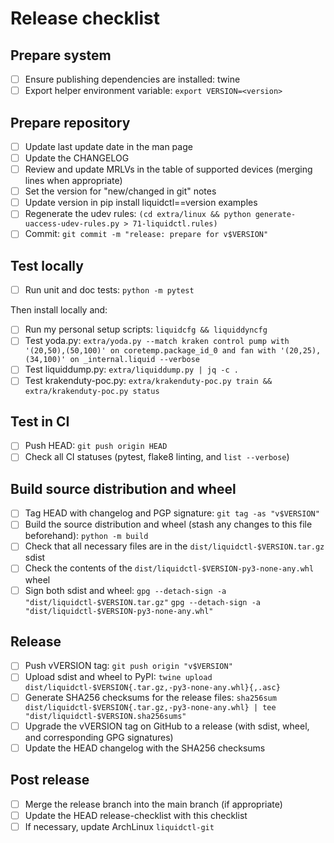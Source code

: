 # Release checklist

## Prepare system

 - [ ] Ensure publishing dependencies are installed: twine
 - [ ] Export helper environment variable: `export VERSION=<version>`

## Prepare repository

 - [ ] Update last update date in the man page
 - [ ] Update the CHANGELOG
 - [ ] Review and update MRLVs in the table of supported devices (merging lines when appropriate)
 - [ ] Set the version for "new/changed in git" notes
 - [ ] Update version in pip install liquidctl==version examples
 - [ ] Regenerate the udev rules:
       `(cd extra/linux && python generate-uaccess-udev-rules.py > 71-liquidctl.rules)`
 - [ ] Commit:
       `git commit -m "release: prepare for v$VERSION"`

## Test locally

 - [ ] Run unit and doc tests:
       `python -m pytest`

Then install locally and:

 - [ ] Run my personal setup scripts:
       `liquidcfg && liquiddyncfg`
 - [ ] Test yoda.py:
       `extra/yoda.py --match kraken control pump with '(20,50),(50,100)' on coretemp.package_id_0 and fan with '(20,25),(34,100)' on _internal.liquid --verbose`
 - [ ] Test liquiddump.py:
       `extra/liquiddump.py | jq -c .`
 - [ ] Test krakenduty-poc.py:
       `extra/krakenduty-poc.py train && extra/krakenduty-poc.py status`

## Test in CI

 - [ ] Push HEAD:
       `git push origin HEAD`
 - [ ] Check all CI statuses (pytest, flake8 linting, and `list --verbose`)

## Build source distribution and wheel

 - [ ] Tag HEAD with changelog and PGP signature:
       `git tag -as "v$VERSION"`
 - [ ] Build the source distribution and wheel (stash any changes to this file beforehand):
       `python -m build`
 - [ ] Check that all necessary files are in the `dist/liquidctl-$VERSION.tar.gz` sdist
 - [ ] Check the contents of the `dist/liquidctl-$VERSION-py3-none-any.whl` wheel
 - [ ] Sign both sdist and wheel:
       `gpg --detach-sign -a "dist/liquidctl-$VERSION.tar.gz"`
       `gpg --detach-sign -a "dist/liquidctl-$VERSION-py3-none-any.whl"`

## Release

 - [ ] Push vVERSION tag:
       `git push origin "v$VERSION"`
 - [ ] Upload sdist and wheel to PyPI:
       `twine upload dist/liquidctl-$VERSION{.tar.gz,-py3-none-any.whl}{,.asc}`
 - [ ] Generate SHA256 checksums for the release files:
       `sha256sum dist/liquidctl-$VERSION{.tar.gz,-py3-none-any.whl} | tee "dist/liquidctl-$VERSION.sha256sums"`
 - [ ] Upgrade the vVERSION tag on GitHub to a release (with sdist, wheel, and corresponding GPG signatures)
 - [ ] Update the HEAD changelog with the SHA256 checksums

## Post release

 - [ ] Merge the release branch into the main branch (if appropriate)
 - [ ] Update the HEAD release-checklist with this checklist
 - [ ] If necessary, update ArchLinux `liquidctl-git`
